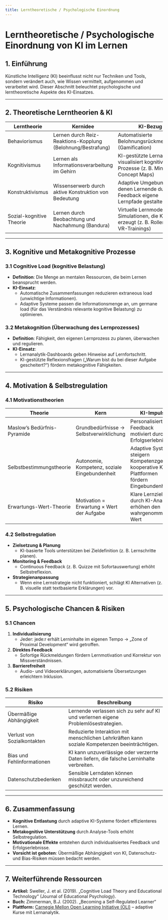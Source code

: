 ```yaml
---
title: Lerntheoretische / Psychologische Einordnung
---
```


# Lerntheoretische / Psychologische Einordnung von KI im Lernen

## 1. Einführung

Künstliche Intelligenz (KI) beeinflusst nicht nur Techniken und Tools, sondern verändert auch, wie Wissen vermittelt, aufgenommen und verarbeitet wird. Dieser Abschnitt beleuchtet psychologische und lerntheoretische Aspekte des KI-Einsatzes.

---

## 2. Theoretische Lerntheorien & KI

| **Lerntheorie**       | **Kernidee**                                           | **KI-Bezug**                                                                              |
|-----------------------|--------------------------------------------------------|-------------------------------------------------------------------------------------------|
| Behaviorismus         | Lernen durch Reiz-Reaktions-Kopplung (Belohnung/Bestrafung) | Automatisierte Belohnungsrückmeldungen (Gamification)                                    |
| Kognitivismus         | Lernen als Informationsverarbeitung im Gehirn           | KI-gestützte Lernanalytik visualisiert kognitive Prozesse (z. B. Mindmaps, Concept Maps)  |
| Konstruktivismus      | Wissenserwerb durch aktive Konstruktion von Bedeutung   | Adaptive Umgebungen, in denen Lernende durch KI-Feedback eigene Lernpfade gestalten       |
| Sozial-kognitive Theorie | Lernen durch Beobachtung und Nachahmung (Bandura)        | Virtuelle Lernmodelle, Simulationen, die KI erzeugt (z. B. Rollenspiele, VR-Trainings)    |

---

## 3. Kognitive und Metakognitive Prozesse

### 3.1 Cognitive Load (kognitive Belastung)

- **Definition**: Die Menge an mentalen Ressourcen, die beim Lernen beansprucht werden.  
- **KI-Einsatz**:  
  - Automatische Zusammenfassungen reduzieren extraneous load (unwichtige Informationen).  
  - Adaptive Systeme passen die Informationsmenge an, um germane load (für das Verständnis relevante kognitive Belastung) zu optimieren.

### 3.2 Metakognition (Überwachung des Lernprozesses)

- **Definition**: Fähigkeit, den eigenen Lernprozess zu planen, überwachen und regulieren.  
- **KI-Einsatz**:  
  - Lernanalytik-Dashboards geben Hinweise auf Lernfortschritt.  
  - KI-gestützte Reflexionsfragen („Warum bist du bei dieser Aufgabe gescheitert?“) fördern metakognitive Fähigkeiten.

---

## 4. Motivation & Selbstregulation

### 4.1 Motivationstheorien

| **Theorie**                 | **Kern**                                                        | **KI-Impuls**                                                                            |
|-----------------------------|-----------------------------------------------------------------|-------------------------------------------------------------------------------------------|
| Maslow’s Bedürfnis-Pyramide | Grundbedürfnisse → Selbstverwirklichung                          | Personalisiertes Feedback motiviert durch Erfolgserlebnisse                              |
| Selbstbestimmungstheorie    | Autonomie, Kompetenz, soziale Eingebundenheit                    | Adaptive Systeme steigern Kompetenzgefühl, kooperative KI-Plattformen fördern Eingebundenheit |
| Erwartungs-Wert-Theorie     | Motivation = Erwartung × Wert der Aufgabe                       | Klare Lernziele durch KI-Analyse erhöhen den wahrgenommenen Wert                          |

### 4.2 Selbstregulation

- **Zielsetzung & Planung**  
  - KI-basierte Tools unterstützen bei Zieldefinition (z. B. Lernschritte planen).  
- **Monitoring & Feedback**  
  - Continuous Feedback (z. B. Quizze mit Sofortauswertung) erhöht Selbstreflexion.  
- **Strategienanpassung**  
  - Wenn eine Lernstrategie nicht funktioniert, schlägt KI Alternativen (z. B. visuelle statt textbasierte Erklärungen) vor.

---

## 5. Psychologische Chancen & Risiken

### 5.1 Chancen

1. **Individualisierung**  
   - Jeder: jede:r erhält Lerninhalte im eigenen Tempo → „Zone of Proximal Development“ wird getroffen.
2. **Direktes Feedback**  
   - Sofortige Rückmeldungen fördern Lernmotivation und Korrektur von Missverständnissen.
3. **Barrierefreiheit**  
   - Audio- und Videoerklärungen, automatisierte Übersetzungen erleichtern Inklusion.

### 5.2 Risiken

| **Risiko**                 | **Beschreibung**                                                                                   |
|----------------------------|---------------------------------------------------------------------------------------------------|
| Übermäßige Abhängigkeit    | Lernende verlassen sich zu sehr auf KI und verlernen eigene Problemlösestrategien.                 |
| Verlust von Sozialkontakten | Reduzierte Interaktion mit menschlichen Lehrkräften kann soziale Kompetenzen beeinträchtigen.     |
| Bias und Fehlinformationen | KI kann unzuverlässige oder verzerrte Daten liefern, die falsche Lerninhalte verbreiten.           |
| Datenschutzbedenken        | Sensible Lerndaten können missbraucht oder unzureichend geschützt werden.                          |

---

## 6. Zusammenfassung

- **Kognitive Entlastung** durch adaptive KI-Systeme fördert effizienteres Lernen.  
- **Metakognitive Unterstützung** durch Analyse-Tools erhöht Selbstregulation.  
- **Motivationale Effekte** entstehen durch individualisiertes Feedback und Erfolgserlebnisse.  
- **Vorsicht ist geboten**: Übermäßige Abhängigkeit von KI, Datenschutz- und Bias-Risiken müssen bedacht werden.

---

## 7. Weiterführende Ressourcen

- **Artikel:** Sweller, J. et al. (2019). „Cognitive Load Theory and Educational Technology“ (Journal of Educational Psychology).  
- **Buch:** Zimmerman, B.J. (2002). „Becoming a Self-Regulated Learner“  
- **Plattform:** [Carnegie Mellon Open Learning Initiative (OLI)](https://oli.cmu.edu/) – adaptive Kurse mit Lernanalytik.  
